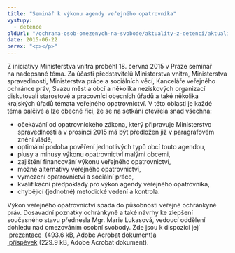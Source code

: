 ```yaml
---
title: "Seminář k výkonu agendy veřejného opatrovníka"
vystupy:
  - detence
oldUrl: "/ochrana-osob-omezenych-na-svobode/aktuality-z-detenci/aktuality-z-detenci-2015/seminar-k-vykonu-agendy-verejneho-opatrovnika/"
date: 2015-06-22
perex: "<p></p>"
---
```


<!-- imported from the old website -->

<p>Z iniciativy Ministerstva vnitra proběhl 18. června 2015 v Praze seminář na nadepsané téma. Za účasti představitelů Ministerstva vnitra, Ministerstva spravedlnosti, Ministerstva práce a sociálních věcí, Kanceláře veřejného ochránce práv, Svazu měst a obcí a několika neziskových organizací diskutovali starostové a pracovníci obecních úřadů a také několika krajských úřadů témata veřejného opatrovnictví. V této oblasti je každé téma palčivé a lze obecně říci, že se na setkání otevřela snad všechna:</p><ul><li>očekávání od opatrovnického zákona, který připravuje Ministerstvo spravedlnosti a v prosinci 2015 má být předložen již v paragrafovém znění vládě,</li><li>optimální podoba pověření jednotlivých typů obcí touto agendou, </li><li>plusy a mínusy výkonu opatrovnictví malými obcemi,</li><li>zajištění financování výkonu veřejného opatrovnictví,</li><li>možné alternativy veřejného opatrovnictví,</li><li>vymezení opatrovnictví a sociální práce,</li><li>kvalifikační předpoklady pro výkon agendy veřejného opatrovníka,</li><li>chybějící (jednotné) metodické vedení a kontrola.</li></ul><p>Výkon veřejného opatrovnictví spadá do působnosti veřejné ochránkyně práv<a name="_GoBack"></a>. Dosavadní poznatky ochránkyně a také návrhy ke zlepšení současného stavu přednesla Mgr. Marie Lukasová, vedoucí oddělení dohledu nad omezováním osobní svobody. Zde jsou k dispozici její <a title="Otevření do nového okna" href="/uploads-import/ochrana_osob/Konference/Lukasova-MV-opatrovnictvi.pdf" target="_blank"> prezentace </a> (493.6 kB, Adobe Acrobat dokument)a <a title="Otevření do nového okna" href="/uploads-import/ochrana_osob/Konference/Prispevek-Lukasova.pdf" target="_blank"> příspěvek</a> (229.9 kB, Adobe Acrobat dokument).</p>
